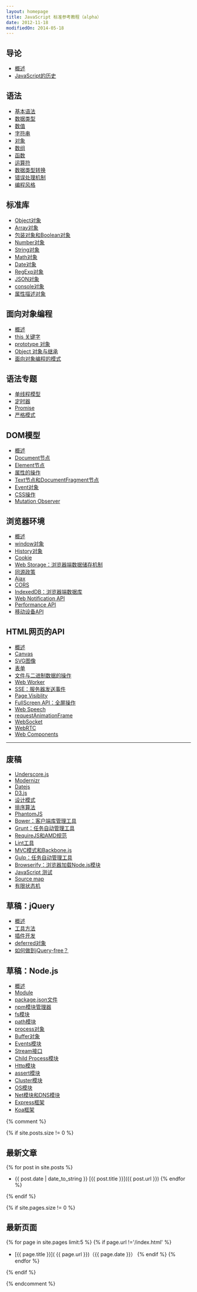 ```yaml
---
layout: homepage
title: JavaScript 标准参考教程（alpha）
date: 2012-11-18
modifiedOn: 2014-05-18
---
```


<h2 id="introduction">导论</h2>

- [概述](introduction/intro.html)
- [JavaScript的历史](introduction/history.html)

<h2 id="grammar">语法</h2>

- [基本语法](grammar/basic.html)
- [数据类型](grammar/types.html)
- [数值](grammar/number.html)
- [字符串](grammar/string.html)
- [对象](grammar/object.html)
- [数组](grammar/array.html)
- [函数](grammar/function.html)
- [运算符](grammar/operator.html)
- [数据类型转换](grammar/conversion.html)
- [错误处理机制](grammar/error.html)
- [编程风格](grammar/style.html)

<h2 id="stdlib">标准库</h2>

- [Object对象](stdlib/object.html)
- [Array对象](stdlib/array.html)
- [包装对象和Boolean对象](stdlib/wrapper.html)
- [Number对象](stdlib/number.html)
- [String对象](stdlib/string.html)
- [Math对象](stdlib/math.html)
- [Date对象](stdlib/date.html)
- [RegExp对象](stdlib/regexp.html)
- [JSON对象](stdlib/json.html)
- [console对象](stdlib/console.html)
- [属性描述对象](stdlib/attributes.html)

<h2 id="oop">面向对象编程</h2>

- [概述](oop/basic.html)
- [this 关键字](oop/this.html)
- [prototype 对象](oop/prototype.html)
- [Object 对象与继承](oop/object.html)
- [面向对象编程的模式](oop/pattern.html)

<h2 id="advanced">语法专题</h2>

- [单线程模型](advanced/single-thread.html)
- [定时器](advanced/timer.html)
- [Promise](advanced/promise.html)
- [严格模式](advanced/strict.html)

<h2 id="dom">DOM模型</h2>

- [概述](dom/node.html)
- [Document节点](dom/document.html)
- [Element节点](dom/element.html)
- [属性的操作](dom/attribute.html)
- [Text节点和DocumentFragment节点](dom/text.html)
- [Event对象](dom/event.html)
- [CSS操作](dom/css.html)
- [Mutation Observer](dom/mutationobserver.html)

<h2 id="bom">浏览器环境</h2>

- [概述](bom/engine.html)
- [window对象](bom/window.html)
- [History对象](bom/history.html)
- [Cookie](bom/cookie.html)
- [Web Storage：浏览器端数据储存机制](bom/webstorage.html)
- [同源政策](bom/same-origin.html)
- [Ajax](bom/ajax.html)
- [CORS](bom/cors.html)
- [IndexedDB：浏览器端数据库](bom/indexeddb.html)
- [Web Notification API](bom/notification.html)
- [Performance API](bom/performance.html)
- [移动设备API](bom/mobile.html)

<h2 id="htmlapi">HTML网页的API</h2>

- [概述](htmlapi/elements.html)
- [Canvas](htmlapi/canvas.html)
- [SVG图像](htmlapi/svg.html)
- [表单](htmlapi/form.html)
- [文件与二进制数据的操作](htmlapi/file.html)
- [Web Worker](htmlapi/webworker.html)
- [SSE：服务器发送事件](htmlapi/eventsource.html)
- [Page Visiblity](htmlapi/pagevisibility.html)
- [FullScreen API：全屏操作](htmlapi/fullscreen.html)
- [Web Speech](htmlapi/webspeech.html)
- [requestAnimationFrame](htmlapi/requestanimationframe.html)
- [WebSocket](htmlapi/websocket.html)
- [WebRTC](htmlapi/webrtc.html)
- [Web Components](htmlapi/webcomponents.html)

---

<h2 id="library">废稿</h2>

- [Underscore.js](library/underscore.html)
- [Modernizr](library/modernizr.html)
- [Datejs](library/datejs.html)
- [D3.js](library/d3.html)
- [设计模式](library/designpattern.html)
- [排序算法](library/sorting.html)
- [PhantomJS](tool/phantomjs.html)
- [Bower：客户端库管理工具](tool/bower.html)
- [Grunt：任务自动管理工具](tool/grunt.html)
- [RequireJS和AMD规范](tool/requirejs.html)
- [Lint工具](tool/lint.html)
- [MVC模式和Backbone.js](advanced/backbonejs.html)
- [Gulp：任务自动管理工具](tool/gulp.html)
- [Browserify：浏览器加载Node.js模块](tool/browserify.html)
- [JavaScript 测试](tool/testing.html)
- [Source map](tool/sourcemap.html)
- [有限状态机](advanced/fsm.html)

<h2 id="jquery">草稿：jQuery</h2>

- [概述](jquery/basic.html)
- [工具方法](jquery/utility.html)
- [插件开发](jquery/plugin.html)
- [deferred对象](jquery/deferred.html)
- [如何做到jQuery-free？](jquery/jquery-free.html)

<h2 id="nodejs">草稿：Node.js</h2>

- [概述](nodejs/basic.html)
- [Module](nodejs/module.html)
- [package.json文件](nodejs/packagejson.html)
- [npm模块管理器](nodejs/npm.html)
- [fs模块](nodejs/fs.html)
- [path模块](nodejs/path.html)
- [process对象](nodejs/process.html)
- [Buffer对象](nodejs/buffer.html)
- [Events模块](nodejs/events.html)
- [Stream接口](nodejs/stream.html)
- [Child Process模块](nodejs/child-process.html)
- [Http模块](nodejs/http.html)
- [assert模块](nodejs/assert.html)
- [Cluster模块](nodejs/cluster.html)
- [OS模块](nodejs/os.html)
- [Net模块和DNS模块](nodejs/net.html)
- [Express框架](nodejs/express.html)
- [Koa框架](nodejs/koa.html)

{% comment %}

{% if site.posts.size != 0 %}

## 最新文章

{% for post in site.posts %}
* {{ post.date | date_to_string }} [{{ post.title }}]({{ post.url }})
{% endfor %}

{% endif %}

{% if site.pages.size != 0 %}

## 最新页面

{% for page in site.pages limit:5 %}
{% if page.url !='/index.html' %}
* [{{ page.title }}]( {{ page.url }})（{{ page.date }}）
{% endif %}
{% endfor %}

{% endif %}

{% endcomment %}
